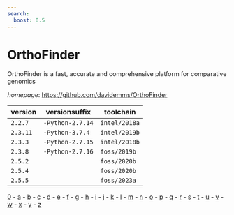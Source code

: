 ```yaml
---
search:
  boost: 0.5
---
```

# OrthoFinder

OrthoFinder is a fast, accurate and comprehensive platform for comparative genomics

*homepage*: <https://github.com/davidemms/OrthoFinder>

version | versionsuffix | toolchain
--------|---------------|----------
``2.2.7`` | ``-Python-2.7.14`` | ``intel/2018a``
``2.3.11`` | ``-Python-3.7.4`` | ``intel/2019b``
``2.3.3`` | ``-Python-2.7.15`` | ``intel/2018b``
``2.3.8`` | ``-Python-2.7.16`` | ``foss/2019b``
``2.5.2`` |  | ``foss/2020b``
``2.5.4`` |  | ``foss/2020b``
``2.5.5`` |  | ``foss/2023a``

[0](../0/index.md) - [a](../a/index.md) - [b](../b/index.md) - [c](../c/index.md) - [d](../d/index.md) - [e](../e/index.md) - [f](../f/index.md) - [g](../g/index.md) - [h](../h/index.md) - [i](../i/index.md) - [j](../j/index.md) - [k](../k/index.md) - [l](../l/index.md) - [m](../m/index.md) - [n](../n/index.md) - [o](../o/index.md) - [p](../p/index.md) - [q](../q/index.md) - [r](../r/index.md) - [s](../s/index.md) - [t](../t/index.md) - [u](../u/index.md) - [v](../v/index.md) - [w](../w/index.md) - [x](../x/index.md) - [y](../y/index.md) - [z](../z/index.md)

